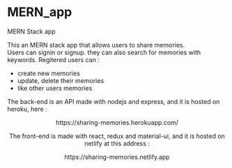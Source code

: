 # MERN_app
MERN Stack app
<p align="left">
  This an MERN stack app that allows users to share memories.<br>
  Users can signin or signup.
  they can also search for memories with keywords.
  Regitered users can :
   <ul>
     <li>create new memories</li>
     <li>update, delete their memories</li>
     <li>like other users memories</li>
   </ul>
</p>
<p align="left">
  The back-end is an API made with nodejs and express, and it is hosted on heroku, here :
</p>
  <div style="text-align: center">https://sharing-memories.herokuapp.com/<div>
<p>
  The front-end is made with react, redux and material-ui, and it is hosted on netlify at this address :
</p>
  <div style="text-align: center">https://sharing-memories.netlify.app</div>
